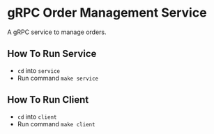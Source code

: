 # gRPC Order Management Service

A gRPC service to manage orders.

## How To Run Service
- `cd` into `service`
- Run command `make service`

## How To Run Client
- `cd` into `client`
- Run command `make client`
